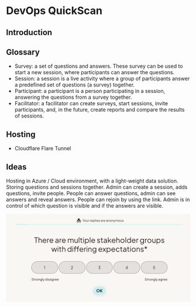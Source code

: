 # DevOps QuickScan

## Introduction

## Glossary

- Survey: a set of questions and answers. These survey can be used to start a new session, where participants can answer the questions.
- Session: a session is a live activity where a group of participants answer a predefined set of questions (a survey) together.
- Participant: a participant is a person participating in a session, answering the questions from a survey together.
- Facilitator: a facilitator can create surveys, start sessions, invite participants, and, in the future, create reports and compare the results of sessions.

## Hosting

- Cloudflare Flare Tunnel

## Ideas

Hosting in Azure / Cloud environment, with a light-weight data solution.
Storing questions and sessions together.
Admin can create a session, adds questions, invite people.
People can answer questions, admin can see answers and reveal answers.
People can rejoin by using the link.
Admin is in control of which question is visible and if the answers are visible.

![Screen](./docs/images/visual-01.png)

